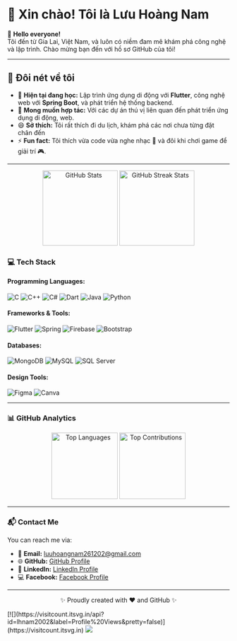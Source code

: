 
# 🌟 **Xin chào! Tôi là Lưu Hoàng Nam**  

👋 **Hello everyone!**  
Tôi đến từ Gia Lai, Việt Nam, và luôn có niềm đam mê khám phá công nghệ và lập trình. Chào mừng bạn đến với hồ sơ GitHub của tôi!  

---

## 👀 **Đôi nét về tôi**

- 🌱 **Hiện tại đang học:** Lập trình ứng dụng di động với **Flutter**, công nghệ web với **Spring Boot**, và phát triển hệ thống backend.  
- 💼 **Mong muốn hợp tác:** Với các dự án thú vị liên quan đến phát triển ứng dụng di động, web.  
- 😄 **Sở thích:**  Tôi rất thích đi du lịch, khám phá các nơi chưa từng đặt chân đến
- ⚡ **Fun fact:** Tôi thích vừa code vừa nghe nhạc 🎵 và đôi khi chơi game để giải trí 🎮.  
 

---
<p align="center">
    <img src="https://github-readme-stats.vercel.app/api?username=lhnam2002&show_icons=true&theme=radical&hide_border=true&count_private=true" alt="GitHub Stats" height="170" />
    <img src="https://github-readme-streak-stats.herokuapp.com?user=lhnam2002&theme=radical&hide_border=true" alt="GitHub Streak Stats" height="170" />
</p>

### 💻 **Tech Stack**

#### Programming Languages:
![C](https://img.shields.io/badge/C-%2300599C.svg?style=flat&logo=c&logoColor=white) 
![C++](https://img.shields.io/badge/C++-%2300599C.svg?style=flat&logo=c%2B%2B&logoColor=white) 
![C#](https://img.shields.io/badge/C%23-%23239120.svg?style=flat&logo=csharp&logoColor=white) 
![Dart](https://img.shields.io/badge/Dart-%230175C2.svg?style=flat&logo=dart&logoColor=white) 
![Java](https://img.shields.io/badge/Java-%23ED8B00.svg?style=flat&logo=openjdk&logoColor=white) 
![Python](https://img.shields.io/badge/Python-%233670A0.svg?style=flat&logo=python&logoColor=ffdd54)

#### Frameworks & Tools:
![Flutter](https://img.shields.io/badge/Flutter-%2302569B.svg?style=flat&logo=Flutter&logoColor=white) 
![Spring](https://img.shields.io/badge/Spring-%236DB33F.svg?style=flat&logo=spring&logoColor=white) 
![Firebase](https://img.shields.io/badge/Firebase-%23039BE5.svg?style=flat&logo=firebase) 
![Bootstrap](https://img.shields.io/badge/Bootstrap-%238511FA.svg?style=flat&logo=bootstrap&logoColor=white) 

#### Databases:
![MongoDB](https://img.shields.io/badge/MongoDB-%234ea94b.svg?style=flat&logo=mongodb&logoColor=white) 
![MySQL](https://img.shields.io/badge/MySQL-4479A1.svg?style=flat&logo=mysql&logoColor=white) 
![SQL Server](https://img.shields.io/badge/SQL%20Server-%23CC2927.svg?style=flat&logo=microsoft%20sql%20server&logoColor=white)

#### Design Tools:
![Figma](https://img.shields.io/badge/Figma-%23F24E1E.svg?style=flat&logo=figma&logoColor=white) 
![Canva](https://img.shields.io/badge/Canva-%2300C4CC.svg?style=flat&logo=Canva&logoColor=white)

---

### 📊 **GitHub Analytics**
<p align="center">
    <img src="https://github-readme-stats.vercel.app/api/top-langs/?username=lhnam2002&theme=radical&hide_border=true&layout=compact" alt="Top Languages" height="150" />
    <img src="https://github-contributor-stats.vercel.app/api?username=lhnam2002&limit=5&theme=radical&combine_all_yearly_contributions=true" alt="Top Contributions" height="150" />
</p>

---

### 📬 **Contact Me**
You can reach me via:  
- 📧 **Email:** [luuhoangnam261202@gmail.com](mailto:luuhoangnam261202@gmail.com)  
- 🌐 **GitHub:** [GitHub Profile](https://github.com/lhnam2002)  
- 🔗 **LinkedIn:** [LinkedIn Profile](#)  
- 💻 **Facebook:** [Facebook Profile](#)

---

<p align="center">✨ Proudly created with ❤️ and GitHub ✨</p>
[![](https://visitcount.itsvg.in/api?id=lhnam2002&label=Profile%20Views&pretty=false)](https://visitcount.itsvg.in)
<a href="https://visitcount.itsvg.in">
  <img src="https://visitcount.itsvg.in/api?id=lhnam2002&label=Profile%20Views&pretty=false" />
</a>

